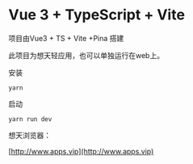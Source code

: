 # Vue 3 + TypeScript + Vite

项目由Vue3 + TS + Vite +Pina 搭建

此项目为想天轻应用，也可以单独运行在web上。

安装

```yarn```

启动

```yarn run dev```

想天浏览器：

[http://www.apps.vip](http://www.apps.vip)
